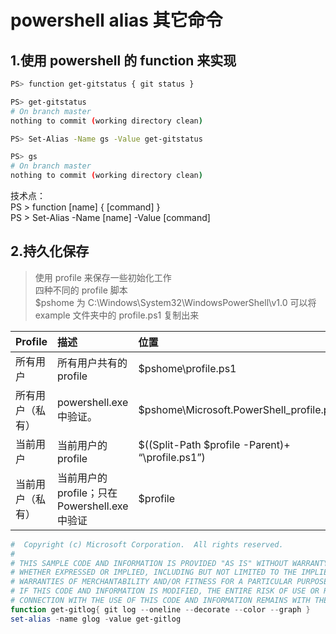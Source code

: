 # powershell alias 其它命令

## 1.使用 powershell 的 function 来实现

```bash
PS> function get-gitstatus { git status }

PS> get-gitstatus
# On branch master
nothing to commit (working directory clean)

PS> Set-Alias -Name gs -Value get-gitstatus

PS> gs
# On branch master
nothing to commit (working directory clean)
```

技术点：  
PS > function [name] { [command] }  
PS > Set-Alias -Name [name] -Value [command]

## 2.持久化保存

> 使用 profile 来保存一些初始化工作  
> 四种不同的 profile 脚本  
> $pshome 为 C:\Windows\System32\WindowsPowerShell\v1.0 可以将 example 文件夹中的 profile.ps1 复制出来

|    Profile    |      描述      |  位置 |
|:--------------|:-----------------------------------------|:------|
|所有用户        |所有用户共有的profile                      |$pshome\profile.ps1 |
|所有用户（私有） |powershell.exe 中验证。                   |$pshome\Microsoft.PowerShell_profile.ps1|
|当前用户        |当前用户的profile                         |$((Split-Path $profile -Parent)+ “\profile.ps1”)|
|当前用户（私有） |当前用户的profile；只在Powershell.exe中验证 |$profile |

```ps1
#  Copyright (c) Microsoft Corporation.  All rights reserved.
#  
# THIS SAMPLE CODE AND INFORMATION IS PROVIDED "AS IS" WITHOUT WARRANTY OF ANY KIND,
# WHETHER EXPRESSED OR IMPLIED, INCLUDING BUT NOT LIMITED TO THE IMPLIED
# WARRANTIES OF MERCHANTABILITY AND/OR FITNESS FOR A PARTICULAR PURPOSE.
# IF THIS CODE AND INFORMATION IS MODIFIED, THE ENTIRE RISK OF USE OR RESULTS IN
# CONNECTION WITH THE USE OF THIS CODE AND INFORMATION REMAINS WITH THE USER.
function get-gitlog{ git log --oneline --decorate --color --graph }
set-alias -name glog -value get-gitlog
```

